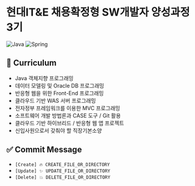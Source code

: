 # 현대IT&E 채용확정형 SW개발자 양성과정 3기

![Java](https://img.shields.io/badge/java-%23ED8B00.svg?style=for-the-badge&logo=java&logoColor=white)
![Spring](https://img.shields.io/badge/spring-%236DB33F.svg?style=for-the-badge&logo=spring&logoColor=white)

## 📖 Curriculum
- Java 객체지향 프로그래밍
- 데이터 모델링 및 Oracle DB 프로그래밍
- 반응형 웹을 위한 Front-End 프로그래밍
- 클라우드 기반 WAS 서버 프로그래밍
- 전자정부 프레임워크를 이용한 MVC 프로그래밍
- 소프트웨어 개발 방법론과 CASE 도구 / Git 활용
- 클라우드 기반 하이브리드 / 반응형 웹 앱 프로젝트
- 신입사원으로서 갖춰야 할 직장기본소양

## ✅ Commit Message
- `[Create] 🔥 CREATE_FILE_OR_DIRECTORY`
- `[Update] ✨ UPDATE_FILE_OR_DIRECTORY`
- `[Delete] 💥 DELETE_FILE_OR_DIRECTORY`